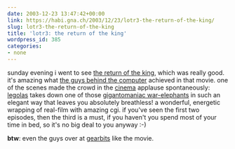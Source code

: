 ```yaml
---
date: 2003-12-23 13:47:42+00:00
link: https://habi.gna.ch/2003/12/23/lotr3-the-return-of-the-king/
slug: lotr3-the-return-of-the-king
title: 'lotr3: the return of the king'
wordpress_id: 385
categories:
- none
---
```


sunday evening i went to see [the return of the king](https://imdb.com/title/tt0167260/), which was really good.
it's amazing what [the guys behind the computer](http://www.wetadigital.com/) achieved in that movie.
one of the scenes made the crowd in the [cinema](http://www.kitag.com/infocenter/kinos/info.php?cinemaId=614785) applause spontaneously: [legolas](https://imdb.com/name/nm0089217/) takes down one of those [gigantomaniac war-elephants](http://www.wetafx.co.nz/workshop/pastprojects/large/lotr_lg.htm) in such an elegant way that leaves you absolutely breathless!
a wonderful, energetic wrapping of real-film with amazing cgi.
if you've seen the first two episodes, then the third is a must, if you haven't you spend most of your time in bed, so it's no big deal to you anyway :-)

**btw**: even the guys over at [gearbits](http://www.gearbits.com/archives/000439.html) like the movie.
